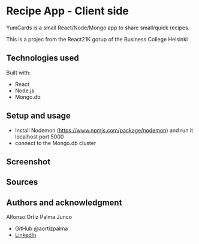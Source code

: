 # Recipe App - Client side

YumCards is a small React/Node/Mongo app to share small/quick recipes.

This is a projec from the React21K gorup of the Business College Helsinki

## Technologies used

Built with: 

- React
- Node.js
- Mongo.db

## Setup and usage

- Install Nodemon (https://www.npmjs.com/package/nodemon) and run it localhost port 5000
- connect to the Mongo.db cluster

## Screenshot

## Sources 

## Authors and acknowledgment

Alfonso Ortiz Palma Junco
- GitHub @aortizpalma
- [LinkedIn](https://www.linkedin.com/in/ortizpalma/)
